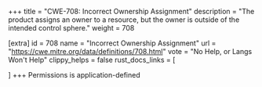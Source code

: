+++
title = "CWE-708: Incorrect Ownership Assignment"
description	= "The product assigns an owner to a resource, but the owner is outside of the intended control sphere."
weight = 708

[extra]
id = 708
name = "Incorrect Ownership Assignment"
url = "https://cwe.mitre.org/data/definitions/708.html"
vote = "No Help, or Langs Won't Help"
clippy_helps = false
rust_docs_links = [
	
]
+++
Permissions is application-defined
